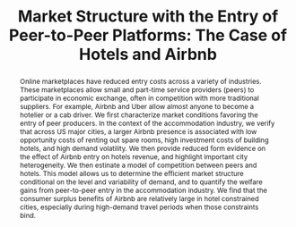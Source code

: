 ---
layout:
title: "Market Structure with the Entry of Peer-to-Peer Platforms: The Case of Hotels and Airbnb"
category: research
abstract: Online marketplaces have reduced entry costs across a variety of industries. These marketplaces allow small and part-time service providers (peers) to participate in economic exchange, often in competition with more traditional suppliers. For example, Airbnb and Uber allow almost anyone to become a hotelier or a cab driver. We first characterize market conditions favoring the entry of peer producers. In the context of the accommodation industry, we verify that across US major cities, a larger Airbnb presence is associated with low opportunity costs of renting out spare rooms, high investment costs of building hotels, and high demand volatility. We then provide reduced form evidence on the effect of Airbnb entry on hotels revenue, and highlight important city heterogeneity. We then estinate a model of competition between peers and hotels. This model allows us to determine the efficient market structure conditional on the level and variability of demand, and to quantify the welfare gains from peer-to-peer entry in the accommodation industry. We find that the consumer surplus benefits of Airbnb are relatively large in hotel constrained cities, especially during high-demand travel periods when those constraints bind. 
link:
order: 3
published: 0
journal: Draft Available Upon Request
coauthors: (with <a href = "https://sites.google.com/site/chiarafarronato/"> Chiara Farronato</a>)
js: "toggleMe('market'); return false;"
js_abbrev: 'market'
bibjs: "toggleMe('market'); return false;"
bib_abbrev: 'market_bib'
---